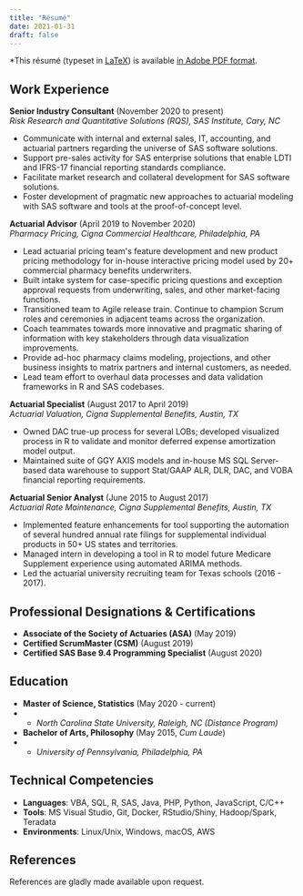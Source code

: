 ```yaml
---
title: "Résumé"
date: 2021-01-31
draft: false
---
```


*This résumé (typeset in [LaTeX](https://www.latex-project.org/)) is available [in Adobe PDF format](./resume.pdf).


Work Experience
---------------
**Senior Industry Consultant** (November 2020 to present)\
*Risk Research and Quantitative Solutions (RQS), SAS Institute, Cary, NC*
- Communicate with internal and external sales, IT, accounting, and actuarial partners regarding the universe of SAS software solutions.
- Support pre-sales activity for SAS enterprise solutions that enable LDTI and IFRS-17 financial reporting standards compliance.
- Facilitate market research and collateral development for SAS software solutions.
- Foster development of pragmatic new approaches to actuarial modeling with
SAS software and tools at the proof-of-concept level.

**Actuarial Advisor** (April 2019 to November 2020)\
*Pharmacy Pricing, Cigna Commercial Healthcare, Philadelphia, PA*
- Lead actuarial pricing team's feature development and new product pricing methodology for in-house interactive pricing model used by 20+ commercial pharmacy benefits underwriters.
- Built intake system for case-specific pricing questions and exception approval requests from underwriting, sales, and other market-facing functions.
- Transitioned team to Agile release train. Continue to champion Scrum roles and ceremonies in adjacent teams across the organization.
- Coach teammates towards more innovative and pragmatic sharing of information with key stakeholders through data visualization improvements.
- Provide ad-hoc pharmacy claims modeling, projections, and other business insights to matrix partners and internal customers, as needed.
- Lead team effort to overhaul data processes and data validation frameworks in R and SAS codebases.

**Actuarial Specialist** (August 2017 to April 2019)\
*Actuarial Valuation, Cigna Supplemental Benefits, Austin, TX*
- Owned DAC true-up process for several LOBs; developed visualized process in R to validate and monitor deferred expense amortization model output.
- Maintained suite of GGY AXIS models and in-house MS SQL Server-based data warehouse to support Stat/GAAP ALR, DLR, DAC, and VOBA financial reporting requirements.

**Actuarial Senior Analyst** (June 2015 to August 2017)\
*Actuarial Rate Maintenance, Cigna Supplemental Benefits, Austin, TX*
- Implemented feature enhancements for tool supporting the automation of several hundred annual rate filings for supplemental individual products in 50+ US states and territories.
- Managed intern in developing a tool in R to model future Medicare Supplement experience using automated ARIMA methods.
- Led the actuarial university recruiting team for Texas schools (2016 - 2017).

Professional Designations & Certifications
------------------------------------------
- **Associate of the Society of Actuaries (ASA)** (May 2019)
- **Certified ScrumMaster (CSM)** (August 2019)
- **Certified SAS Base 9.4 Programming Specialist** (August 2020)

Education
---------
- **Master of Science, Statistics** (May 2020 - current)
- - *North Carolina State University, Raleigh, NC (Distance Program)*
- **Bachelor of Arts, Philosophy** (May 2015, *Cum Laude*)
- - *University of Pennsylvania, Philadelphia, PA*

Technical Competencies
----------------------
- **Languages**: VBA, SQL, R, SAS, Java, PHP, Python, JavaScript, C/C++
- **Tools**: MS Visual Studio, Git, Docker, RStudio/Shiny, Hadoop/Spark, Teradata 
- **Environments**: Linux/Unix, Windows, macOS, AWS

References
----------
References are gladly made available upon request.
